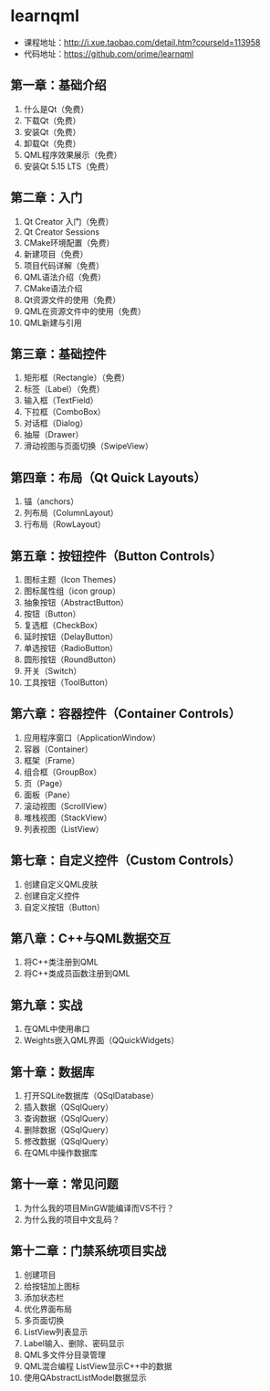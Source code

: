 # learnqml

* 课程地址：http://i.xue.taobao.com/detail.htm?courseId=113958
* 代码地址：https://github.com/orime/learnqml

## 第一章：基础介绍

1. 什么是Qt（免费）
2. 下载Qt（免费）
3. 安装Qt（免费）
4. 卸载Qt（免费）
5. QML程序效果展示（免费）
6. 安装Qt 5.15 LTS（免费）

## 第二章：入门

1. Qt Creator 入门（免费）
2. Qt Creator Sessions
3. CMake环境配置（免费）
4. 新建项目（免费）
5. 项目代码详解（免费）
6. QML语法介绍（免费）
7. CMake语法介绍
8. Qt资源文件的使用（免费）
9. QML在资源文件中的使用（免费）
10. QML新建与引用

## 第三章：基础控件

1. 矩形框（Rectangle）（免费）
2. 标签（Label）（免费）
3. 输入框（TextField）
4. 下拉框（ComboBox）
5. 对话框（Dialog）
6. 抽屉（Drawer）
7. 滑动视图与页面切换（SwipeView）

## 第四章：布局（Qt Quick Layouts）

1. 锚（anchors）
2. 列布局（ColumnLayout）
3. 行布局（RowLayout）

## 第五章：按钮控件（Button Controls）

1. 图标主题（Icon Themes）
2. 图标属性组（icon group）
3. 抽象按钮（AbstractButton）
4. 按钮（Button）
5. 复选框（CheckBox）
6. 延时按钮（DelayButton）
7. 单选按钮（RadioButton）
8. 圆形按钮（RoundButton）
9. 开关（Switch）
10. 工具按钮（ToolButton）

## 第六章：容器控件（Container Controls）

1. 应用程序窗口（ApplicationWindow）
2. 容器（Container）
3. 框架（Frame）
4. 组合框（GroupBox）
5. 页（Page）
6. 面板（Pane）
7. 滚动视图（ScrollView）
8. 堆栈视图（StackView）
9. 列表视图（ListView）

## 第七章：自定义控件（Custom Controls）

1. 创建自定义QML皮肤
2. 创建自定义控件
3. 自定义按钮（Button）

## 第八章：C++与QML数据交互

1. 将C++类注册到QML
2. 将C++类成员函数注册到QML

## 第九章：实战

1. 在QML中使用串口
2. Weights嵌入QML界面（QQuickWidgets）

## 第十章：数据库

1. 打开SQLite数据库（QSqlDatabase）
2. 插入数据（QSqlQuery）
3. 查询数据（QSqlQuery）
4. 删除数据（QSqlQuery）
5. 修改数据（QSqlQuery）
6. 在QML中操作数据库

## 第十一章：常见问题

1. 为什么我的项目MinGW能编译而VS不行？
2. 为什么我的项目中文乱码？

## 第十二章：门禁系统项目实战

1. 创建项目
2. 给按钮加上图标
3. 添加状态栏
4. 优化界面布局
5. 多页面切换
6. ListView列表显示
7. Label输入、删除、密码显示
8. QML多文件分目录管理
9. QML混合编程 ListView显示C++中的数据
10. 使用QAbstractListModel数据显示
